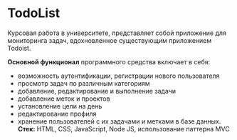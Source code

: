 # TodoList

Курсовая работа в университете, представляет собой приложение для мониторинга задач, вдохновленное существующим приложением Todoist. 

<b>Основной функционал</b> программного средства включает в себя:
- возможность аутентификации, регистрации нового пользователя
- просмотр задач по различным категориям
- добавление, редактирование и выполнение задачи
- добавление меток и проектов
- установление цели на день
- редактирование профиля
- хранение пользователей с их задачами и метками в базе данных.
<b>Стек:</b> HTML, CSS, JavaScript, Node JS, использование паттерна MVC
